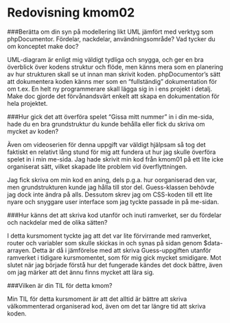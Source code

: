 ---
---
Redovisning kmom02
=========================

###Berätta om din syn på modellering likt UML jämfört med verktyg som phpDocumentor. Fördelar, nackdelar, användningsområde? Vad tycker du om konceptet make doc?

UML-diagram är enligt mig väldigt tydliga och snygga, och ger en bra överblick över kodens struktur och flöde, men känns mera som en planering av hur strukturen skall se ut innan man skrivit koden. phpDocumentor’s sätt att dokumentera koden känns mer som en “fullständig” dokumentation för om t.ex. En helt ny programmerare skall lägga sig in i ens projekt i detalj. Make doc gjorde det förvånandsvärt enkelt att skapa en dokumentation för hela projektet.

###Hur gick det att överföra spelet “Gissa mitt nummer” in i din me-sida, hade du en bra grundstruktur du kunde behålla eller fick du skriva om mycket av koden?

Även om videoserien för denna uppgift var väldigt hjälpsam så tog det faktiskt en relativt lång stund för mig att fundera ut hur jag skulle överföra spelet in i min me-sida. Jag hade skrivit min kod från kmom01 på ett lite icke organiserat sätt, vilket skapade lite problem vid överflyttningen.

Jag fick skriva om min kod en aning, dels p.g.a. hur oorganiserad den var, men grundstrukturen kunde jag hålla till stor del. Guess-klassen behövde jag dock inte ändra på alls. Dessutom skrev jag om CSS-koden till ett lite nyare och snyggare user interface som jag tyckte passade in på me-sidan.

###Hur känns det att skriva kod utanför och inuti ramverket, ser du fördelar och nackdelar med de olika sätten?

I detta kursmoment tyckte jag att det var lite förvirrande med ramverket, router och variabler som skulle skickas in och synas på sidan genom $data-arrayen. Detta är då i jämförelse med att skriva Guess-uppgiften utanför ramverket i tidigare kursmomentet, som för mig gick mycket smidigare. Mot slutet när jag började förstå hur det fungerade kändes det dock bättre, även om jag märker att det ännu finns mycket att lära sig.

###Vilken är din TIL för detta kmom?

Min TIL för detta kursmoment är att det alltid är bättre att skriva välkommenterad organiserad kod, även om det tar längre tid att skriva koden.
